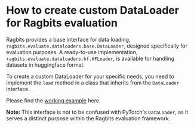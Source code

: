 # How to create custom DataLoader for Ragbits evaluation

Ragbits provides a base interface for data loading, `ragbits.evaluate.dataloaders.base.DataLoader`, designed specifically for evaluation purposes. A ready-to-use implementation, `ragbits.evaluate.dataloaders.hf.HFLoader`, is available for handling datasets in huggingface format.

To create a custom DataLoader for your specific needs, you need to implement the `load` method in a class that inherits from the `DataLoader` interface.

Please find the [working example](optimize.md#define-the-data-loader) here.

**Note:** This interface is not to be confused with PyTorch's `DataLoader`, as it serves a distinct purpose within the Ragbits evaluation framework.
